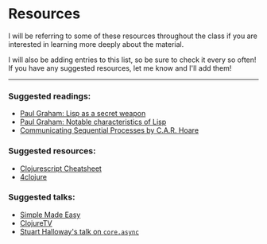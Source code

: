# Resources

I will be referring to some of these resources throughout the class if you are
interested in learning more deeply about the material.

I will also be adding entries to this list, so be sure to check it every so
often! If you have any suggested resources, let me know and I'll add them!

---

### Suggested readings:
- [Paul Graham: Lisp as a secret weapon](http://www.paulgraham.com/avg.html)
- [Paul Graham: Notable characteristics of Lisp](http://www.paulgraham.com/diff.html)
- [Communicating Sequential Processes by C.A.R. Hoare](http://spinroot.com/courses/summer/Papers/hoare_1978.pdf)

### Suggested resources:
- [Clojurescript Cheatsheet](http://cljs.info/cheatsheet/)
- [4clojure](https://www.4clojure.com/problems)

### Suggested talks:
- [Simple Made Easy](http://www.infoq.com/presentations/Simple-Made-Easy)
- [ClojureTV](https://www.youtube.com/user/ClojureTV)
- [Stuart Halloway's talk on `core.async`](http://www.infoq.com/presentations/core-async)
